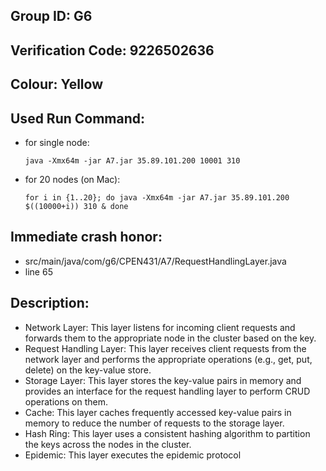 ## Group ID: G6

## Verification Code: 9226502636

## Colour: Yellow

## Used Run Command:

- for single node:

  `java -Xmx64m -jar A7.jar 35.89.101.200 10001 310`

- for 20 nodes (on Mac):

  `for i in {1..20}; do
  java -Xmx64m -jar A7.jar 35.89.101.200 $((10000+i)) 310 &
done`

## Immediate crash honor:

- src/main/java/com/g6/CPEN431/A7/RequestHandlingLayer.java
- line 65

## Description:

- Network Layer: This layer listens for incoming client requests and forwards them to the appropriate node in the cluster based on the key.
- Request Handling Layer: This layer receives client requests from the network layer and performs the appropriate operations (e.g., get, put, delete) on the key-value store.
- Storage Layer: This layer stores the key-value pairs in memory and provides an interface for the request handling layer to perform CRUD operations on them.
- Cache: This layer caches frequently accessed key-value pairs in memory to reduce the number of requests to the storage layer.
- Hash Ring: This layer uses a consistent hashing algorithm to partition the keys across the nodes in the cluster.
- Epidemic: This layer executes the epidemic protocol
